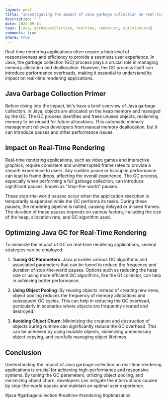 ```yaml
---
layout: post
title: "Investigating the impact of Java garbage collection on real-time rendering applications"
description: " "
date: 2023-09-14
tags: [java, garbagecollection, realtime, rendering, optimization]
comments: true
share: true
---
```


Real-time rendering applications often require a high level of responsiveness and efficiency to provide a seamless user experience. In Java, the garbage collection (GC) process plays a crucial role in managing memory allocation and deallocation. However, the GC process itself can introduce performance overheads, making it essential to understand its impact on real-time rendering applications.

## Java Garbage Collection Primer

Before diving into the impact, let's have a brief overview of Java garbage collection. In Java, objects are allocated on the heap memory and managed by the GC. The GC process identifies and frees unused objects, reclaiming memory to be reused for future allocations. This automatic memory management relieves developers from manual memory deallocation, but it can introduce pauses and other performance issues.

## impact on Real-Time Rendering

Real-time rendering applications, such as video games and interactive graphics, require consistent and uninterrupted frame rates to provide a smooth experience to users. Any sudden pause or hiccup in performance can lead to frame drops, affecting the overall experience. The GC process, especially when performing a full garbage collection, can introduce significant pauses, known as "stop-the-world" pauses.

These stop-the-world pauses occur when the application execution is temporarily suspended while the GC performs its tasks. During these pauses, the rendering pipeline is halted, causing delayed or missed frames. The duration of these pauses depends on various factors, including the size of the heap, allocation rate, and GC algorithm used.

## Optimizing Java GC for Real-Time Rendering

To minimize the impact of GC on real-time rendering applications, several strategies can be employed:

1. **Tuning GC Parameters**: Java provides various GC algorithms and associated parameters that can be tuned to reduce the frequency and duration of stop-the-world pauses. Options such as reducing the heap size or using more efficient GC algorithms, like the G1 collector, can help in achieving better performance.

2. **Using Object Pooling**: By reusing objects instead of creating new ones, object pooling reduces the frequency of memory allocations and subsequent GC cycles. This can help in reducing the GC overhead, particularly in scenarios where objects are frequently created and destroyed.

3. **Avoiding Object Churn**: Minimizing the creation and destruction of objects during runtime can significantly reduce the GC overhead. This can be achieved by using mutable objects, minimizing unnecessary object copying, and carefully managing object lifetimes.

## Conclusion

Understanding the impact of Java garbage collection on real-time rendering applications is crucial for achieving high-performance and responsive systems. By tuning the GC parameters, utilizing object pooling, and minimizing object churn, developers can mitigate the interruptions caused by stop-the-world pauses and maintain an optimal user experience.

#java #garbagecollection #realtime #rendering #optimization